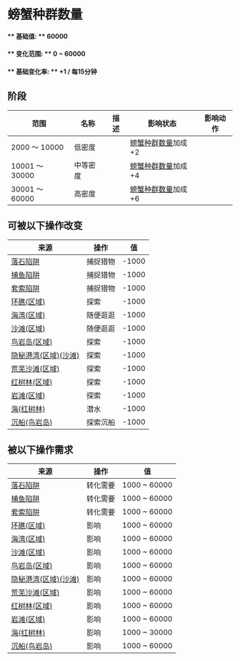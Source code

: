 # 螃蟹种群数量  
#### ** 基础值: ** 60000   
#### ** 变化范围: ** 0 ~ 60000  
#### ** 基础变化率: ** +1 / 每15分钟   
## 阶段  
范围  |  名称  |  描述  |  影响状态  |  影响动作  
----  |  ----  |  ----  |  ----  |  ----  
2000 ～ 10000  |  低密度  |    |  [螃蟹种群数量](Pop_Crab.md)加成+2  |    
10001 ～ 30000  |  中等密度  |    |  [螃蟹种群数量](Pop_Crab.md)加成+4  |    
30001 ～ 60000  |  高密度  |    |  [螃蟹种群数量](Pop_Crab.md)加成+6  |    
## 可被以下操作改变  
来源  |  操作  |  值  
----  |  ----  |  ----  
[落石陷阱](DeadfallTrap.md)  |  捕捉猎物  |  -1000  
[捕鱼陷阱](FishTrapDeployed.md)  |  捕捉猎物  |  -1000  
[套索陷阱](SnareTrap.md)  |  捕捉猎物  |  -1000  
[环礁(区域)](Atoll.md)  |  探索  |  -1000  
[海湾(区域)](Bay.md)  |  随便逛逛  |  -1000  
[沙滩(区域)](Beach.md)  |  随便逛逛  |  -1000  
[鸟岩岛(区域)](BirdRock.md)  |  探索  |  -1000  
[隐秘港湾(区域)(沙滩)](Cove.md)  |  探索  |  -1000  
[荒芜沙滩(区域)](DesolateBeach.md)  |  探索  |  -1000  
[红树林(区域)](Mangroves.md)  |  探索  |  -1000  
[岩滩(区域)](Rocks.md)  |  探索  |  -1000  
[海(红树林)](Sea_Mangroves.md)  |  潜水  |  -1000  
[沉船(鸟岩岛)](Shipwreck.md)  |  探索沉船  |  -1000  
## 被以下操作需求  
来源  |  操作  |  值  
----  |  ----  |  ----  
[落石陷阱](DeadfallTrap.md)  |  转化需要  |  1000 ~ 60000  
[捕鱼陷阱](FishTrapDeployed.md)  |  转化需要  |  1000 ~ 60000  
[套索陷阱](SnareTrap.md)  |  转化需要  |  1000 ~ 60000  
[环礁(区域)](Atoll.md)  |  影响  |  1000 ~ 60000  
[海湾(区域)](Bay.md)  |  影响  |  1000 ~ 60000  
[沙滩(区域)](Beach.md)  |  影响  |  1000 ~ 60000  
[鸟岩岛(区域)](BirdRock.md)  |  影响  |  1000 ~ 60000  
[隐秘港湾(区域)(沙滩)](Cove.md)  |  影响  |  1000 ~ 60000  
[荒芜沙滩(区域)](DesolateBeach.md)  |  影响  |  1000 ~ 60000  
[红树林(区域)](Mangroves.md)  |  影响  |  1000 ~ 60000  
[岩滩(区域)](Rocks.md)  |  影响  |  1000 ~ 60000  
[海(红树林)](Sea_Mangroves.md)  |  影响  |  1000 ~ 30000  
[沉船(鸟岩岛)](Shipwreck.md)  |  影响  |  1000 ~ 60000  


<script>document.title="螃蟹种群数量 - 卡牌生存百科 Card Survival Wiki";</script>